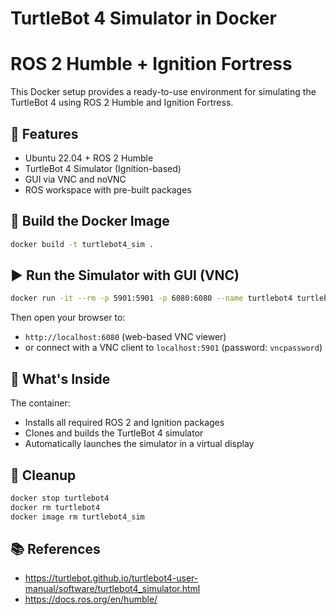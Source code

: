 # TurtleBot 4 Simulator in Docker 
# ROS 2 Humble + Ignition Fortress

This Docker setup provides a ready-to-use environment for simulating the TurtleBot 4 using ROS 2 Humble and Ignition Fortress.

## 🚀 Features

- Ubuntu 22.04 + ROS 2 Humble
- TurtleBot 4 Simulator (Ignition-based)
- GUI via VNC and noVNC
- ROS workspace with pre-built packages

## 🔧 Build the Docker Image

```bash
docker build -t turtlebot4_sim .
```

## ▶️ Run the Simulator with GUI (VNC)

```bash
docker run -it --rm -p 5901:5901 -p 6080:6080 --name turtlebot4 turtlebot4_sim
```

Then open your browser to:

- `http://localhost:6080` (web-based VNC viewer)
- or connect with a VNC client to `localhost:5901` (password: `vncpassword`)

## 🧠 What's Inside

The container:

- Installs all required ROS 2 and Ignition packages
- Clones and builds the TurtleBot 4 simulator
- Automatically launches the simulator in a virtual display

## 🧼 Cleanup

```bash
docker stop turtlebot4
docker rm turtlebot4
docker image rm turtlebot4_sim
```

## 📚 References

- https://turtlebot.github.io/turtlebot4-user-manual/software/turtlebot4_simulator.html
- https://docs.ros.org/en/humble/
